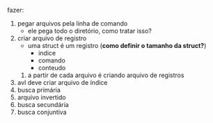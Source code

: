 fazer:
1. pegar arquivos pela linha de comando
    - ele pega todo o diretório, como tratar isso?
2. criar arquivo de registro
    - uma struct é um registro (__como definir o tamanho da struct?__)
        - indice
        - comando
        - conteudo
    1. a partir de cada arquivo é criando arquivo de registros
3. avl deve criar arquivo de índice
4. busca primária
5. arquivo invertido
6. busca secundária
7. busca conjuntiva

